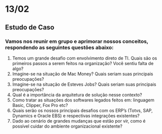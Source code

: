 <h1>13/02</h1>

<h2>Estudo de Caso</h2>

<h3>Vamos nos reunir em grupo e aprimorar nossos conceitos, respondendo as seguintes questões abaixo:</h3>
    <ol>
        <li> Temos um grande desafio com envolvimento direto de TI. Quais são os primeiros passos a serem feitos na organização? Você sentiu falta de algo?</li>
        <li> Imagine-se na situação de Mac Money? Quais seriam suas principais preocupações?</li>
        <li>Imagine-se na situação de Esteves Jobs? Quais seriam suas principais preocupações?</li>
        <li>Qual é a importância da arquitetura de solução nesse contexto?</li>
        <li>Como tratar as situações dos softwares legados feitos em: linguagem Basic, Clipper, Fox Pro etc?</li>
        <li>Quais serão os nossos principais desafios com os ERP’s (Totvs, SAP, Dynamics e Oracle EBS) e respectivas integrações existentes?</li>
        <li>Dado ao cenário de grandes mudanças que estão por vir, como é possível cuidar do ambiente organizacional existente?</li>
    </ol>
